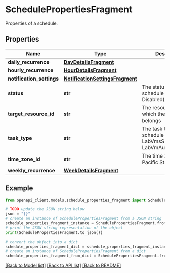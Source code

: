 # SchedulePropertiesFragment

Properties of a schedule.

## Properties

Name | Type | Description | Notes
------------ | ------------- | ------------- | -------------
**daily_recurrence** | [**DayDetailsFragment**](DayDetailsFragment.md) |  | [optional] 
**hourly_recurrence** | [**HourDetailsFragment**](HourDetailsFragment.md) |  | [optional] 
**notification_settings** | [**NotificationSettingsFragment**](NotificationSettingsFragment.md) |  | [optional] 
**status** | **str** | The status of the schedule (i.e. Enabled, Disabled) | [optional] 
**target_resource_id** | **str** | The resource ID to which the schedule belongs | [optional] 
**task_type** | **str** | The task type of the schedule (e.g. LabVmsShutdownTask, LabVmAutoStart). | [optional] 
**time_zone_id** | **str** | The time zone ID (e.g. Pacific Standard time). | [optional] 
**weekly_recurrence** | [**WeekDetailsFragment**](WeekDetailsFragment.md) |  | [optional] 

## Example

```python
from openapi_client.models.schedule_properties_fragment import SchedulePropertiesFragment

# TODO update the JSON string below
json = "{}"
# create an instance of SchedulePropertiesFragment from a JSON string
schedule_properties_fragment_instance = SchedulePropertiesFragment.from_json(json)
# print the JSON string representation of the object
print(SchedulePropertiesFragment.to_json())

# convert the object into a dict
schedule_properties_fragment_dict = schedule_properties_fragment_instance.to_dict()
# create an instance of SchedulePropertiesFragment from a dict
schedule_properties_fragment_from_dict = SchedulePropertiesFragment.from_dict(schedule_properties_fragment_dict)
```
[[Back to Model list]](../README.md#documentation-for-models) [[Back to API list]](../README.md#documentation-for-api-endpoints) [[Back to README]](../README.md)


